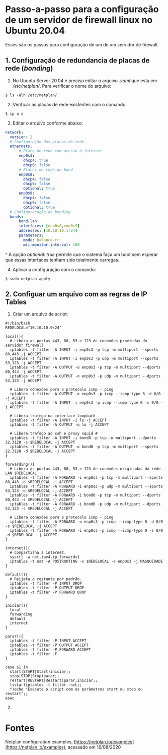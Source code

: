 # Passo-a-passo para a configuração de um servidor de firewall linux no Ubuntu 20.04

Esses são os passos para configuração de um de um servidor de firewall.

## 1. Configuração de redundancia de placas de rede  (_bonding_)

1. No Ubuntu Server 20.04 é preciso editar o arquivo _.yaml_ que esta em  _/etc/netplan/_. Para verificar o nome do arquivo:
  ~~~ terminal
  $ ls -alh /etc/netplan/
  ~~~

2. Verificar as placas de rede existentes com o comando:
  ~~~ terminal
  $ ip a s
  ~~~

3. Editar o arquivo conforme abaixo:
  ~~~ yaml
  network:
    version: 2
    # Configuração das placas de rede
    ethernets:
        # Placa de rede com acesso à internet
        enp0s3:
          dhcp4: true
          dhcp6: false
        # Placas de rede do bond
        enp0s8:
          dhcp4: false
          dhcp6: false
          optional: true
        enp0s9:
          dhcp4: false
          dhcp6: false
          optional: true
    # Configuracação do bonding
    bonds:
        bond-lan:
        interfaces: [enp0s8,enp0s9]
        addresses: [10.10.10.1/24]
        parameters:
          mode: balance-rr
          mii-monitor-interval: 100
  ~~~
  ^
  A opção _optional: true_ permite que o sistema faça um boot sem esperar que essas interfaces tenham sido totalmente carregas.

4. Aplicar a configuração com o comando:
  ~~~ terminal
  $ sudo netplan apply
  ~~~

## 2. Configuar um arquivo com as regras de IP Tables

1. Criar um arquivo de script:
  ~~~ shell
  #!/bin/bash
  REDELOCAL="10.10.10.0/24"

  local(){
    # Libera as portas 443, 80, 53 e 123 de conexões provindas do servidor firewall
    iptables -t filter -A INPUT -i enp0s3 -p tcp -m multiport --sports 80,443 -j ACCEPT
    iptables -t filter -A INPUT -i enp0s3 -p udp -m multiport --sports 53,123 -j ACCEPT
    iptables -t filter -A OUTPUT -o enp0s3 -p tcp -m multiport --dports 80,443 -j ACCEPT
    iptables -t filter -A OUTPUT -o enp0s3 -p udp -m multiport --dports 53,123 -j ACCEPT

    # Libera conexões para o protocolo icmp - ping
    iptables -t filter -A OUTPUT -o enp0s3 -p icmp --icmp-type 8 -d 0/0 -j ACCEPT
    iptables -t filter -A INPUT -i enp0s3 -p icmp --icmp-type 0 -s 0/0 -j ACCEPT

    # Libera trafego na interface loopback
    iptables -t filter -A INPUT -i lo -j ACCEPT
    iptables -t filter -A OUTPUT -o lo -j ACCEPT

    # Libera trafego ao ssh e proxy squid #
    iptables -t filter -A INPUT -i bond0 -p tcp -m multiport --dports 22,3128 -s $REDELOCAL -j ACCEPT
    iptables -t filter -A OUTPUT -o bond0 -p tcp -m multiport --sports 22,3128 -d $REDELOCAL -j ACCEPT
  }

  forwarding(){
    # Libera as portas 443, 80, 53 e 123 de conexões originadas da rede LAN $REDELOCAL 
    iptables -t filter -A FORWARD -i enp0s3 -p tcp -m multiport --sports 80,443 -d $REDELOCAL -j ACCEPT
    iptables -t filter -A FORWARD -i enp0s3 -p udp -m multiport --sports 53,123 -d $REDELOCAL -j ACCEPT
    iptables -t filter -A FORWARD -i bond0 -p tcp -m multiport --dports 80,443 -s $REDELOCAL -j ACCEPT
    iptables -t filter -A FORWARD -i bond0 -p udp -m multiport --dports 53,123 -s $REDELOCAL -j ACCEPT

    # Libera conexões para o protocolo icmp - ping
    iptables -t filter -A FORWARD -o enp0s3 -p icmp --icmp-type 8 -d 0/0 -s $REDELOCAL -j ACCEPT
    iptables -t filter -A FORWARD -i enp0s3 -p icmp --icmp-type 0 -s 0/0 -d $REDELOCAL -j ACCEPT
  }

  internet(){
    # Compartilha a internet.
    sysctl -w net.ipv4.ip_forward=1
    iptables -t nat -A POSTROUTING -s $REDELOCAL -o enp0s3 -j MASQUERADE
  }

  default(){
    # Reijeta o restante por padrão.
    iptables -t filter -P INPUT DROP
    iptables -t filter -P OUTPUT DROP
    iptables -t filter -P FORWARD DROP
  }

  iniciar(){
    local
    forwarding
    default
    internet
  }

  parar(){
    iptables -t filter -P INPUT ACCEPT
    iptables -t filter -P OUTPUT ACCEPT
    iptables -t filter -P FORWARD ACCEPT
    iptables -t filter -F
  }

  case $1 in
    start|START|Start)iniciar;;
    stop|STOP|Stop)parar;;
    restart|RESTART|Restart)parar;iniciar;;
    listar)iptables -t filter -nvL;;
    *)echo "Execute o script com os parâmetros start ou stop ou restart";;
  esac
  ~~~

2. 

# Fontes

Netplan configuration examples, [https://netplan.io/examples](https://netplan.io/examples), acessado em 16/08/2020
